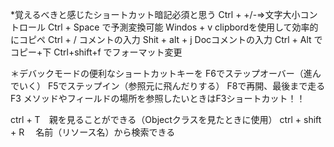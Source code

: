 *覚えるべきと感じたショートカット暗記必須と思う
Ctrl + +/-⇒文字大小コントロール
Ctrl + Space で予測変換可能
Windos + v  clipbordを使用して効率的にコピペ
Ctrl + / コメントの入力
Shit  + alt + j  Docコメントの入力 
Ctrl + Alt でコピー+下
Ctrl+shift+f でフォーマット変更

＊デバックモードの便利なショートカットキーを
F6でステップオーバー（進んでいく）
F5でステップイン（参照元に飛んだりする）
F8で再開、最後まで走る
F3 メソッドやフィールドの場所を参照したいときはF3ショートカット！！

ctrl + T　親を見ることができる（Objectクラスを見たときに使用）
ctrl + shift + R　 名前（リソース名）から検索できる　
